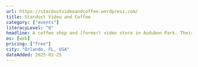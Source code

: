 ```yaml
---
url: https://stardustvideoandcoffee.wordpress.com/
title: Stardust Video and Coffee
category: ["events"]
literacyLevel: "0"
headline: A coffee shop and (former) video store in Audubon Park. Their RSS feed is extremely out of date, but their events calendar is current and well-maintained.
os: [web]
pricing: ["free"]
city: "Orlando, FL, USA"
dateAdded: 2025-01-25
---
```

